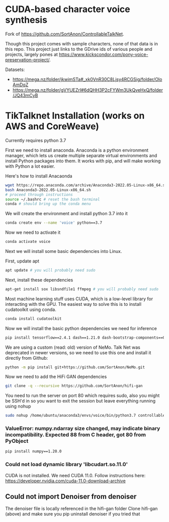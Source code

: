 # CUDA-based character voice synthesis

Fork of https://github.com/SortAnon/ControllableTalkNet.

Though this project comes with sample characters, none of that data is in this repo. This project just links to the GDrive ids of various people and projects, largely pones at https://www.kickscondor.com/pony-voice-preservation-project/.

Datasets:
- https://mega.nz/folder/jkwimSTa#_xk0VnR30C8Ljsy4RCGSig/folder/OloAmDqZ
- https://mega.nz/folder/gVYUEZrI#6dQHH3P2cFYWm3UkQveHxQ/folder/JQ43mCyB

# TikTalknet Installation (works on AWS and CoreWeave)

Currently requires python 3.7

First we need to install anaconda. Anaconda is a python environment manager, which lets us create multiple separate virtual environments and install Python packages into them. It works with pip, and will make working with Python a lot easier.

Here's how to install Anacaonda
```bash
wget https://repo.anaconda.com/archive/Anaconda3-2022.05-Linux-x86_64.sh
bash Anaconda3-2022.05-Linux-x86_64.sh
# proceed through instructions
source ~/.bashrc # reset the bash terminal
conda # should bring up the conda menu
```

We will create the environment and install python 3.7 into it
```bash
conda create env --name 'voice' python==3.7
```

Now we need to activate it
```bash
conda activate voice
```

Next we will install some basic dependencies into Linux.

First, update apt
```bash
apt update # you will probably need sudo
```

Next, install these dependencies
```bash
apt-get install sox libsndfile1 ffmpeg # you will probably need sudo
```

Most machine learning stuff uses CUDA, which is a low-level library for interacting with the GPU. The easiest way to solve this is to install cudatoolkit using conda.
```bash
conda install cudatoolkit
```

Now we will install the basic python dependencies we need for inference
```bash
pip install tensorflow==2.4.1 dash==1.21.0 dash-bootstrap-components==0.13.0 jupyter-dash==0.4.0 psola wget unidecode pysptk frozendict torchvision==0.9.1 torchaudio==0.8.1 torchtext==0.9.1 torch_stft kaldiio pydub pyannote.audio g2p_en pesq pystoi crepe resampy ffmpeg-python torchcrepe einops taming-transformers-rom1504==0.0.6 tensorflow-hub werkzeug==2.0.3 editdistance gdown
```

We are using a custom (read: old) version of NeMo. Talk Net was deprecated in newer versions, so we need to use this one and install it directly from Github:
```bash
python -m pip install git+https://github.com/SortAnon/NeMo.git
```

Now we need to add the HiFi GAN dependencies
```bash
git clone -q --recursive https://github.com/SortAnon/hifi-gan
```

You need to run the server on port 80 which requires sudo, also you might be SSH'd in so you want to exit the session but leave everything running using nohup
```bash
sudo nohup /home/ubuntu/anaconda3/envs/voice/bin/python3.7 controllable_talknet.py > out.log 2> out.err < /dev/null &
```

### ValueError: numpy.ndarray size changed, may indicate binary incompatibility. Expected 88 from C header, got 80 from PyObject
```bash
pip install numpy==1.20.0
```

### Could not load dynamic library 'libcudart.so.11.0'

CUDA is not installed. We need CUDA 11.0. Follow instructions here: https://developer.nvidia.com/cuda-11.0-download-archive

## Could not import Denoiser from denoiser
The denoiser file is locally referenced in the hifi-gan folder
Clone hifi-gan (above) and make sure you pip uninstall denoiser if you tried that
